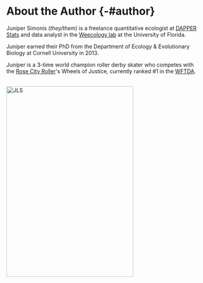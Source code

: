 # About the Author {-#author}

Juniper Simonis (*they/them*) is a freelance quantitative ecologist at [DAPPER Stats](www.dapperstats.com) 
and data analyst in the [Weecology lab](www.weecology.org) at the University of Florida.

Juniper earned their PhD from the Department of Ecology & Evolutionary Biology at Cornell University in 2013.

Juniper is a 3-time world champion roller derby skater who competes with the [Rose City Roller](www.rosecityrollers.com)'s Wheels of Justice, 
currently ranked #1 in the [WFTDA](www.wftda.com).

<br> 
<img src="images/jls1.png" alt="JLS"
	width="333.4" height="500" class ="center"/>

